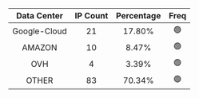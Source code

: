 | Data Center | IP Count | Percentage | Freq |
|:------------:|:--------:|:-----------:|:-----:|
| Google-Cloud | 21 | 17.80% | 🟢 |
| AMAZON | 10 | 8.47% | 🟢 |
| OVH | 4 | 3.39% | 🟢 |
| OTHER | 83 | 70.34% | 🟢 |